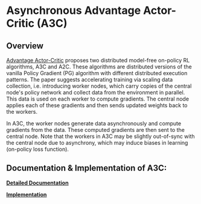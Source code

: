 # Asynchronous Advantage Actor-Critic (A3C)

## Overview

[Advantage Actor-Critic](https://arxiv.org/pdf/1602.01783.pdf) proposes two distributed model-free on-policy RL algorithms, A3C and A2C.
These algorithms are distributed versions of the vanilla Policy Gradient (PG) algorithm with different distributed execution patterns.
The paper suggests accelerating training via scaling data collection, i.e. introducing worker nodes,
which carry copies of the central node's policy network and collect data from the environment in parallel.
This data is used on each worker to compute gradients. The central node applies each of these gradients and then sends updated weights back to the workers.

In A3C, the worker nodes generate data asynchronously and compute gradients from the data. These
computed gradients are then sent to the central node.
Note that the workers in A3C may be slightly out-of-sync with the central node due to asynchrony,
which may induce biases in learning (on-policy loss function).


## Documentation & Implementation of A3C:

**[Detailed Documentation](https://docs.ray.io/en/master/rllib-algorithms.html#a3c)**

**[Implementation](https://github.com/ray-project/ray/blob/master/rllib/algorithms/a3c/a3c.py)**
